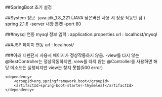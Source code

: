 ##SpringBoot 초기 설정

##System 정보
	-java 
	jdk_1.8_221
	(JAVA 낮은버전 사용 시 정상 작동안 됨.)
	-spring
	2.1.6
	-server
	내장 톰켓 
	-port
	80

###mysql 연동
	mysql 정보 입력 : application.properties 
	url : localhost/mysql
	
###JSP 페이지 연동
	url : localhost/
	
	
###아래 디펜던시 사용시 페이지가 정상작동하지 않음.
	-view를 타지 않는 @RestController는 정상작동하지만, 
	view를 타지 않는 @Controller를 사용하면 해당 메소드는 실행되지만 view는 찾지 못함(500 error)
	
	<dependency>
		<groupId>org.springframework.boot</groupId>
		<artifactId>spring-boot-starter-thymeleaf</artifactId>
	</dependency>

	
